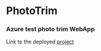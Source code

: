# PhotoTrim
### Azure test photo trim WebApp
Link to the deployed [project](https://phototrim-dev-as.azurewebsites.net/)
